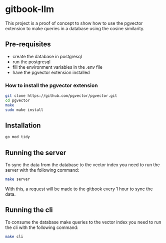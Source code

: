 # gitbook-llm

This project is a proof of concept to show how to use the pgvector extension to make queries in a database using the cosine similarity.

## Pre-requisites

- create the database in postgresql
- run the postgresql
- fill the environment variables in the .env file
- have the pgvector extension installed

### How to install the pgvector extension

```bash
git clone https://github.com/pgvector/pgvector.git
cd pgvector
make
sudo make install
```

## Installation

```bash
go mod tidy
```

## Running the server

To sync the data from the database to the vector index you need to run the server with the following command:

```bash
make server
```

With this, a request will be made to the gitbook every 1 hour to sync the data.

## Running the cli

To consume the database make queries to the vector index you need to run the cli with the following command:

```bash
make cli
```

